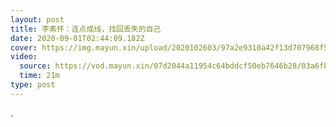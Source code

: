 ```yaml
---
layout: post
title: 李素怀：连点成线，找回丢失的自己
date: 2020-09-01T02:44:09.182Z
cover: https://img.mayun.xin/upload/2020102603/97a2e9310a42f13d707968f59439d964.jpg
video:
  source: https://vod.mayun.xin/07d2044a11954c64bddcf50eb7646b28/03a6fb4c2c0b4f95a15a4a9336ff8f21-0b0a64e948d38877b74be9922494d97e-od-S00000001-200000.mp4
  time: 21m
type: post
---
```

.